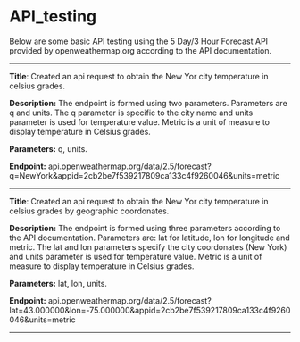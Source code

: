 # API_testing

Below are some basic API testing using the 5 Day/3 Hour Forecast API provided by openweathermap.org according to the API documentation. 

---------------------

**Title**: 
Created an api request to obtain the New Yor city temperature in celsius grades. 

**Description:** 
The endpoint is formed using two parameters. Parameters are q and units. The q parameter is specific to the city name and units parameter is used for temperature value. Metric is a unit of measure to display temperature in Celsius grades. 

**Parameters:** 
q, units. 

**Endpoint:** api.openweathermap.org/data/2.5/forecast?q=NewYork&appid=2cb2be7f539217809ca133c4f9260046&units=metric

---------------------

**Title**: 
Created an api request to obtain the New Yor city temperature in celsius grades by geographic coordonates. 

**Description:** 
The endpoint is formed using three parameters according to the API documentation. Parameters are: lat for latitude, lon for longitude and metric. The lat and lon parameters specify the city coordonates (New York) and units parameter is used for temperature value. Metric is a unit of measure to display temperature in Celsius grades. 

**Parameters:** 
lat, lon, units.  

**Endpoint:** api.openweathermap.org/data/2.5/forecast?lat=43.000000&lon=-75.000000&appid=2cb2be7f539217809ca133c4f9260046&units=metric

---------------------
